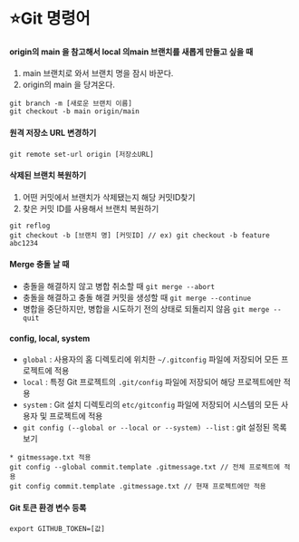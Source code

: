 # ⭐Git 명령어
#### **origin의 main 을 참고해서 local 의main 브랜치를 새롭게 만들고 싶을 때**
1. main 브랜치로 와서 브랜치 명을 잠시 바꾼다.
2. origin의 main 을 당겨온다.
```
git branch -m [새로운 브랜치 이름]
git checkout -b main origin/main
```

#### **원격 저장소 URL 변경하기**
`git remote set-url origin [저장소URL]`

#### **삭제된 브랜치 복원하기**
1. 어떤 커밋에서 브랜치가 삭제됐는지 해당 커밋ID찾기
2. 찾은 커밋 ID를 사용해서 브랜치 복원하기
```
git reflog
git checkout -b [브랜치 명] [커밋ID] // ex) git checkout -b feature abc1234
```

#### **Merge 충돌 날 때**
* 충돌을 해결하지 않고 병합 취소할 때
  `git merge --abort`
* 충돌을 해결하고 충돌 해결 커밋을 생성할 때
  `git merge --continue`
* 병합을 중단하지만, 병합을 시도하기 전의 상태로 되돌리지 않음
  `git merge --quit`

#### **config, local, system**
* `global` : 사용자의 홈 디렉토리에 위치한 `~/.gitconfig` 파일에 저장되어 모든 프로젝트에 적용
* `local` : 특정 Git 프로젝트의 `.git/config` 파일에 저장되어 해당 프로젝트에만 적용
* `system` : Git 설치 디렉토리의 `etc/gitconfig` 파일에 저장되어 시스템의 모든 사용자 및 프로젝트에 적용
* `git config (--global or --local or --system) --list` : git 설정된 목록 보기
```angular2html
* gitmessage.txt 적용
git config --global commit.template .gitmessage.txt // 전체 프로젝트에 적용
git config commit.template .gitmessage.txt // 현재 프로젝트에만 적용
```

#### Git 토큰 환경 변수 등록
`export GITHUB_TOKEN=[값]`
